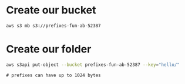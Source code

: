 # Create our bucket
```sh
aws s3 mb s3://prefixes-fun-ab-52387
```

# Create our folder
```sh
aws s3api put-object --bucket prefixes-fun-ab-52387 --key="hello/"
```

```
# prefixes can have up to 1024 bytes
```